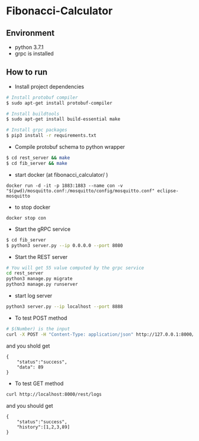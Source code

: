 # Fibonacci-Calculator

## Environment
- python 3.7.1
- grpc is installed
## How to run
- Install project dependencies
```bash
# Install protobuf compiler
$ sudo apt-get install protobuf-compiler

# Install buildtools
$ sudo apt-get install build-essential make

# Install grpc packages
$ pip3 install -r requirements.txt
```
- Compile protobuf schema to python wrapper
```bash
$ cd rest_server && make
$ cd fib_server && make
```
- start docker (at fibonacci_calculator/ )
```
docker run -d -it -p 1883:1883 --name con -v "$(pwd)/mosquitto.conf:/mosquitto/config/mosquitto.conf" eclipse-mosquitto
```
- to stop docker
```
docker stop con
```
- Start the gRPC service
```bash
$ cd fib_server
$ python3 server.py --ip 0.0.0.0 --port 8080
```
- Start the REST server
```bash
# You will get 55 value computed by the grpc service
cd rest_server 
python3 manage.py migrate
python3 manage.py runserver
```
- start log server
```bash
python3 server.py --ip localhost --port 8888
```

- To test POST method
```bash
# $(Number) is the input
curl -X POST -H "Content-Type: application/json" http://127.0.0.1:8000/rest/fibonacci/ -d "{\"order\":\"$(Number)\"}"
```
and you shold get
```
{
    "status":"success",
    "data": 89
}
```
- To test GET method
```bash
curl http://localhost:8000/rest/logs
```
and you should get
```
{
    "status":"success",
    "history":[1,2,3,89]
}
```

